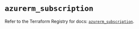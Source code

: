 # `azurerm_subscription`

Refer to the Terraform Registry for docs: [`azurerm_subscription`](https://registry.terraform.io/providers/hashicorp/azurerm/4.38.1/docs/resources/subscription).
